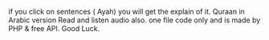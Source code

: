 if you click on sentences ( Ayah) you will get the explain of it.
Quraan in Arabic version
Read and listen audio also.
one file code only and is made by PHP & free API.
Good Luck.
